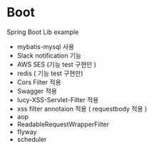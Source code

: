 # Boot
Spring Boot Lib example

<ul>
  <li>mybatis-mysql 사용</li>
  <li>Slack notification 기능</li>
  <li>AWS SES (기능 test 구현만 )</li>
  <li>redis ( 기능 test 구현만)</li>
  <li>Cors Filter 적용</li>
  <li>Swagger 적용</li>
  <li>lucy-XSS-Servlet-Filter 적용</li>
  <li>xss filter annotaion 적용 ( requestbody 적용 )</li>
  <li>aop</li>
  <li>ReadableRequestWrapperFilter</li>
  <li>flyway</li>
  <li>scheduler</li>
</ul>
